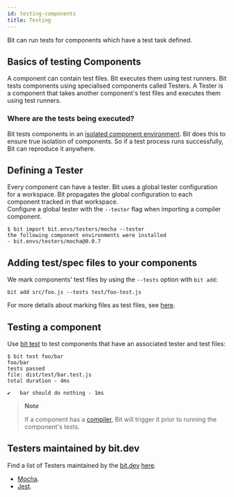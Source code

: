 ```yaml
---
id: testing-components
title: Testing
---
```


Bit can run tests for components which have a test task defined.

## Basics of testing Components

A component can contain test files. Bit executes them using test runners. Bit tests components using specialised components called Testers. A Tester is a component that takes another component's test files and executes them using test runners.

### Where are the tests being executed?

Bit tests components in an [isolated component environment](/docs/how-bit-works#component-isolation). Bit does this to ensure true isolation of components. So if a test process runs successfully, Bit can reproduce it anywhere.

## Defining a Tester

Every component can have a tester. Bit uses a global tester configuration for a workspace. Bit propagates the global configuration to each component tracked in that workspace.  
Configure a global tester with the `--tester` flag when importing a compiler component.

```shell
$ bit import bit.envs/testers/mocha --tester
the following component environments were installed
- bit.envs/testers/mocha@0.0.7
```

## Adding test/spec files to your components

We mark components' test files by using the `--tests` option with `bit add`:

```shell
bit add src/foo.js --tests test/foo-test.js
```

For more details about marking files as test files, see [here](/docs/add-and-isolate-components#track-a-component-with-test-spec-files).

## Testing a component

Use [bit test](/docs/apis/cli-all#test) to test components that have an associated tester and test files:

```shell
$ bit test foo/bar
foo/bar
tests passed
file: dist/test/bar.test.js
total duration - 4ms

✔   bar should do nothing - 1ms
```

> **Note**
>
> If a component has a [compiler](/docs/building-components.html), Bit will trigger it prior to running the component's tests.

## Testers maintained by bit.dev

Find a list of Testers maintained by the [bit.dev](https://bit.dev) [here](https://bit.dev/bit/envs).

- [Mocha](https://bit.dev/bit/envs/testers/mocha).
- [Jest](https://bit.dev/bit/envs/testers/jest).
